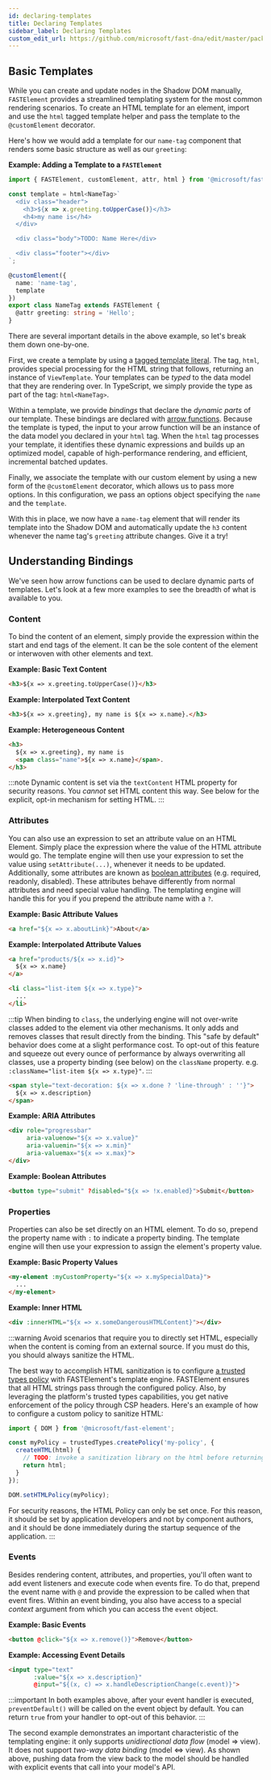 ```yaml
---
id: declaring-templates
title: Declaring Templates
sidebar_label: Declaring Templates
custom_edit_url: https://github.com/microsoft/fast-dna/edit/master/packages/web-components/fast-element/docs/guide/declaring-templates.md
---
```


## Basic Templates

While you can create and update nodes in the Shadow DOM manually, `FASTElement` provides a streamlined templating system for the most common rendering scenarios. To create an HTML template for an element, import and use the `html` tagged template helper and pass the template to the `@customElement` decorator.

Here's how we would add a template for our `name-tag` component that renders some basic structure as well as our `greeting`:

**Example: Adding a Template to a `FASTElement`**

```ts
import { FASTElement, customElement, attr, html } from '@microsoft/fast-element';

const template = html<NameTag>`
  <div class="header">
    <h3>${x => x.greeting.toUpperCase()}</h3>
    <h4>my name is</h4>
  </div>

  <div class="body">TODO: Name Here</div>

  <div class="footer"></div>
`;

@customElement({
  name: 'name-tag',
  template
})
export class NameTag extends FASTElement {
  @attr greeting: string = 'Hello';
}
```

There are several important details in the above example, so let's break them down one-by-one.

First, we create a template by using a [tagged template literal](https://developer.mozilla.org/en-US/docs/Web/JavaScript/Reference/Template_literals). The tag, `html`, provides special processing for the HTML string that follows, returning an instance of `ViewTemplate`. Your templates can be *typed* to the data model that they are rendering over. In TypeScript, we simply provide the type as part of the tag: `html<NameTag>`.

Within a template, we provide *bindings* that declare the *dynamic parts* of our template. These bindings are declared with [arrow functions](https://developer.mozilla.org/en-US/docs/Web/JavaScript/Reference/Functions/Arrow_functions). Because the template is typed, the input to your arrow function will be an instance of the data model you declared in your `html` tag. When the `html` tag processes your template, it identifies these dynamic expressions and builds up an optimized model, capable of high-performance rendering, and efficient, incremental batched updates.

Finally, we associate the template with our custom element by using a new form of the `@customElement` decorator, which allows us to pass more options. In this configuration, we pass an options object specifying the `name` and the `template`.

With this in place, we now have a `name-tag` element that will render its template into the Shadow DOM and automatically update the `h3` content whenever the name tag's `greeting` attribute changes. Give it a try!

## Understanding Bindings

We've seen how arrow functions can be used to declare dynamic parts of templates. Let's look at a few more examples to see the breadth of what is available to you.

### Content

To bind the content of an element, simply provide the expression within the start and end tags of the element. It can be the sole content of the element or interwoven with other elements and text.

**Example: Basic Text Content**

```html
<h3>${x => x.greeting.toUpperCase()}</h3>
```

**Example: Interpolated Text Content**

```html
<h3>${x => x.greeting}, my name is ${x => x.name}.</h3>
```

**Example: Heterogeneous Content**

```html
<h3>
  ${x => x.greeting}, my name is
  <span class="name">${x => x.name}</span>.
</h3>
```

:::note
Dynamic content is set via the `textContent` HTML property for security reasons. You *cannot* set HTML content this way. See below for the explicit, opt-in mechanism for setting HTML.
:::

### Attributes

You can also use an expression to set an attribute value on an HTML Element. Simply place the expression where the value of the HTML attribute would go. The template engine will then use your expression to set the value using `setAttribute(...)`, whenever it needs to be updated. Additionally, some attributes are known as [boolean attributes](https://developer.mozilla.org/en-US/docs/Web/HTML/Attributes#Boolean_Attributes) (e.g. required, readonly, disabled). These attributes behave differently from normal attributes and need special value handling. The templating engine will handle this for you if you prepend the attribute name with a `?`.

**Example: Basic Attribute Values**

```html
<a href="${x => x.aboutLink}">About</a>
```

**Example: Interpolated Attribute Values**

```html
<a href="products/${x => x.id}">
  ${x => x.name}
</a>
```

```html
<li class="list-item ${x => x.type}">
  ...
</li>
```

:::tip
When binding to `class`, the underlying engine will not over-write classes added to the element via other mechanisms. It only adds and removes classes that result directly from the binding. This "safe by default" behavior does come at a slight performance cost. To opt-out of this feature and squeeze out every ounce of performance by always overwriting all classes, use a property binding (see below) on the `className` property. e.g. `:className="list-item ${x => x.type}"`.
:::

```html
<span style="text-decoration: ${x => x.done ? 'line-through' : ''}">
  ${x => x.description}
</span>
```

**Example: ARIA Attributes**

```html
<div role="progressbar"
     aria-valuenow="${x => x.value}"
     aria-valuemin="${x => x.min}"
     aria-valuemax="${x => x.max}">
</div>
```

**Example: Boolean Attributes**

```html
<button type="submit" ?disabled="${x => !x.enabled}">Submit</button>
```

### Properties

Properties can also be set directly on an HTML element. To do so, prepend the property name with `:` to indicate a property binding. The template engine will then use your expression to assign the element's property value.

**Example: Basic Property Values**

```html
<my-element :myCustomProperty="${x => x.mySpecialData}">
  ...
</my-element>
```

**Example: Inner HTML**

```html
<div :innerHTML="${x => x.someDangerousHTMLContent}"></div>
```

:::warning
Avoid scenarios that require you to directly set HTML, especially when the content is coming from an external source. If you must do this, you should always sanitize the HTML.

The best way to accomplish HTML sanitization is to configure [a trusted types policy](https://w3c.github.io/webappsec-trusted-types/dist/spec/) with FASTElement's template engine. FASTElement ensures that all HTML strings pass through the configured policy. Also, by leveraging the platform's trusted types capabilities, you get native enforcement of the policy through CSP headers. Here's an example of how to configure a custom policy to sanitize HTML:

```ts
import { DOM } from '@microsoft/fast-element';

const myPolicy = trustedTypes.createPolicy('my-policy', {
  createHTML(html) {
    // TODO: invoke a sanitization library on the html before returning it
    return html;
  }
});

DOM.setHTMLPolicy(myPolicy);
```

For security reasons, the HTML Policy can only be set once. For this reason, it should be set by application developers and not by component authors, and it should be done immediately during the startup sequence of the application.
:::

### Events

Besides rendering content, attributes, and properties, you'll often want to add event listeners and execute code when events fire. To do that, prepend the event name with `@` and provide the expression to be called when that event fires. Within an event binding, you also have access to a special *context* argument from which you can access the `event` object.

**Example: Basic Events**

```html
<button @click="${x => x.remove()}">Remove</button>
```

**Example: Accessing Event Details**

```html
<input type="text"
       :value="${x => x.description}"
       @input="${(x, c) => x.handleDescriptionChange(c.event)}">
```

:::important
In both examples above, after your event handler is executed, `preventDefault()` will be called on the event object by default. You can return `true` from your handler to opt-out of this behavior.
:::

The second example demonstrates an important characteristic of the templating engine: it only supports *unidirectional data flow* (model => view). It does not support *two-way data binding* (model <=> view). As shown above, pushing data from the view back to the model should be handled with explicit events that call into your model's API.